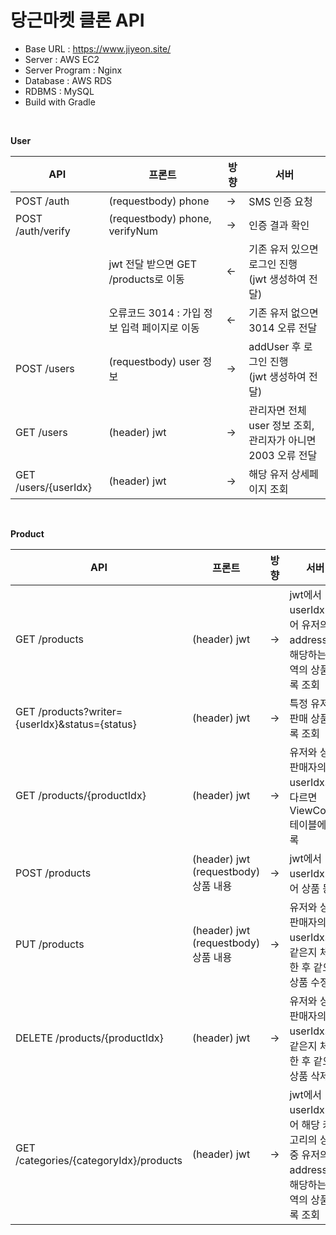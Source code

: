 # 당근마켓 클론 API

- Base URL : https://www.jiyeon.site/
- Server : AWS EC2
- Server Program : Nginx
- Database : AWS RDS
- RDBMS : MySQL
- Build with Gradle
<br>

**User**

| API                  | 프론트                                       | 방향 | 서버                                                             |
| -------------------- | -------------------------------------------- | ---- | ---------------------------------------------------------------- |
| POST /auth           | (requestbody) phone                          | →    | SMS 인증 요청                                                    |
| POST /auth/verify    | (requestbody) phone, verifyNum               | →    | 인증 결과 확인                                                   |
|                      | jwt 전달 받으면 GET /products로 이동         | ←    | 기존 유저 있으면 로그인 진행<br>(jwt 생성하여 전달)              |
|                      | 오류코드 3014 : 가입 정보 입력 페이지로 이동 | ←    | 기존 유저 없으면 3014 오류 전달                                  |
| POST /users          | (requestbody) user 정보                      | →    | addUser 후 로그인 진행<br>(jwt 생성하여 전달)                    |
| GET /users           | (header) jwt                                 | →    | 관리자면 전체 user 정보 조회, <br>관리자가 아니면 2003 오류 전달 |
| GET /users/{userIdx} | (header) jwt                                 | →    | 해당 유저 상세페이지 조회                                        |

<br>

**Product**

| API                                            | 프론트                                   | 방향 | 서버                                                                                         |
| ---------------------------------------------- | ---------------------------------------- | ---- | -------------------------------------------------------------------------------------------- |
| GET /products                                  | (header) jwt                             | →    | jwt에서 userIdx 얻어 유저의 address에 해당하는 지역의 상품 목록 조회                         |
| GET /products?writer={userIdx}&status={status} | (header) jwt                             | →    | 특정 유저의 판매 상품 목록 조회                                                              |
| GET /products/{productIdx}                     | (header) jwt                             | →    | 유저와 상품 판매자의 userIdx가 다르면 ViewCount 테이블에 기록                                |
| POST /products                                 | (header) jwt <br>(requestbody) 상품 내용 | →    | jwt에서 userIdx 얻어 상품 등록                                                               |
| PUT /products                                  | (header) jwt <br>(requestbody) 상품 내용 | →    | 유저와 상품 판매자의 userIdx가 같은지 체크한 후 같으면 상품 수정                             |
| DELETE /products/{productIdx}                  | (header) jwt                             | →    | 유저와 상품 판매자의 userIdx가 같은지 체크한 후 같으면 상품 삭제                             |
| GET /categories/{categoryIdx}/products         | (header) jwt                             | →    | jwt에서 userIdx 얻어 해당 카테고리의 상품 중 유저의 address에 해당하는 지역의 상품 목록 조회 |
